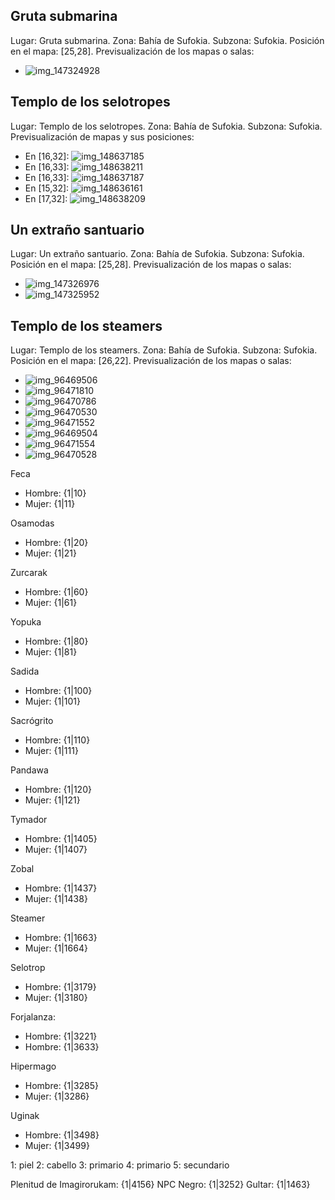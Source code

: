 ## Gruta submarina
Lugar: Gruta submarina.
Zona: Bahía de Sufokia.
Subzona: Sufokia.
Posición en el mapa: [25,28].
Previsualización de los mapas o salas:
- ![img_147324928](https://media.discordapp.net/attachments/1115311447145193482/1115327270098309281/147324928.jpg)

## Templo de los selotropes
Lugar: Templo de los selotropes.
Zona: Bahía de Sufokia.
Subzona: Sufokia.
Previsualización de mapas y sus posiciones:
- En [16,32]: ![img_148637185](https://media.discordapp.net/attachments/1115311447145193482/1115328491819368468/148637185.jpg)
- En [16,33]: ![img_148638211](https://media.discordapp.net/attachments/1115311447145193482/1115328515798204538/148638211.jpg)
- En [16,33]: ![img_148637187](https://media.discordapp.net/attachments/1115311447145193482/1115328511842996325/148637187.jpg)
- En [15,32]: ![img_148636161](https://media.discordapp.net/attachments/1115311447145193482/1115328490519150654/148636161.jpg)
- En [17,32]: ![img_148638209](https://media.discordapp.net/attachments/1115311447145193482/1115328514485395577/148638209.jpg)

## Un extraño santuario
Lugar: Un extraño santuario.
Zona: Bahía de Sufokia.
Subzona: Sufokia.
Posición en el mapa: [25,28].
Previsualización de los mapas o salas:
- ![img_147326976](https://media.discordapp.net/attachments/1115311447145193482/1115327294156836914/147326976.jpg)
- ![img_147325952](https://media.discordapp.net/attachments/1115311447145193482/1115327291044675705/147325952.jpg)

## Templo de los steamers
Lugar: Templo de los steamers.
Zona: Bahía de Sufokia.
Subzona: Sufokia.
Posición en el mapa: [26,22].
Previsualización de los mapas o salas:
- ![img_96469506](https://media.discordapp.net/attachments/1115311447145193482/1115371260835266651/96469506.jpg)
- ![img_96471810](https://media.discordapp.net/attachments/1115311447145193482/1115371290933608499/96471810.jpg)
- ![img_96470786](https://media.discordapp.net/attachments/1115311447145193482/1115371266036219984/96470786.jpg)
- ![img_96470530](https://media.discordapp.net/attachments/1115311447145193482/1115371264429805568/96470530.jpg)
- ![img_96471552](https://media.discordapp.net/attachments/1115311447145193482/1115371285707489360/96471552.jpg)
- ![img_96469504](https://media.discordapp.net/attachments/1115311447145193482/1115371259287568404/96469504.jpg)
- ![img_96471554](https://media.discordapp.net/attachments/1115311447145193482/1115371289536892958/96471554.jpg)
- ![img_96470528](https://media.discordapp.net/attachments/1115311447145193482/1115371262433316885/96470528.jpg)





Feca
- Hombre: {1|10}
- Mujer: {1|11}

Osamodas
- Hombre: {1|20}
- Mujer: {1|21}

Zurcarak
- Hombre: {1|60}
- Mujer: {1|61}

Yopuka
- Hombre: {1|80}
- Mujer: {1|81}

Sadida
- Hombre: {1|100}
- Mujer: {1|101}

Sacrógrito
- Hombre: {1|110}
- Mujer: {1|111}

Pandawa
- Hombre: {1|120}
- Mujer: {1|121}

Tymador
- Hombre: {1|1405}
- Mujer: {1|1407}

Zobal
- Hombre: {1|1437}
- Mujer: {1|1438}

Steamer
- Hombre: {1|1663}
- Mujer: {1|1664}

Selotrop
- Hombre: {1|3179}
- Mujer: {1|3180}

Forjalanza: 
- Hombre: {1|3221}
- Hombre: {1|3633}

Hipermago
- Hombre: {1|3285}
- Mujer: {1|3286}

Uginak
- Hombre: {1|3498}
- Mujer: {1|3499}

1: piel
2: cabello
3: primario
4: primario
5: secundario

Plenitud de Imagirorukam: {1|4156}
NPC Negro: {1|3252}
Gultar: {1|1463}